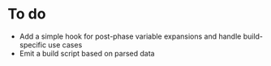 To do
=====
* Add a simple hook for post-phase variable expansions and handle build-specific use cases
* Emit a build script based on parsed data
